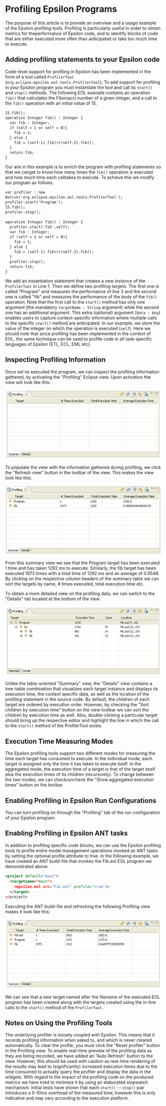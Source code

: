 # Profiling Epsilon Programs 

The purpose of this article is to provide an overview and a usage
example of the Epsilon profiling tools. Profiling is particularly useful
in order to obtain metrics for theperformance of Epsilon code, and to
identify blocks of code that are either executed more often than
anticipated or take too much time to execute.

## Adding profiling statements to your Epsilon code

Code-level support for profiling in Epsilon has been implemented in the
form of a tool called `ProfilerTool`
(`org.eclipse.epsilon.eol.tools.ProfilerTool`). To add support for
profiling in your Epsilon program you must instantiate the tool and call
its `start()` and `stop()` methods. The following EOL example contains
an operation `fib()` that calculates the Fibonacci number of a given
integer, and a call to the `fib()` operation with an initial value of
15.

```eol
15.fib();
operation Integer fib() : Integer {
  var fib : Integer;
  if (self = 1 or self = 0){ 
    fib = 1;
  } else {
    fib = (self-1).fib()+(self-2).fib();
  }
  return fib;
}
```

Our aim in this example is to enrich the program with profiling
statements so that we canget to know how many times the `fib()`
operation is executed and how much time each calltakes to execute. To
achieve this we modify our program as follows:

```eol
var profiler : new Native('org.eclipse.epsilon.eol.tools.ProfilerTool');
profiler.start('Program');
15.fib();
profiler.stop();

operation Integer fib() : Integer {
  profiler.start('fib',self);
  var fib : Integer;
  if (self = 1 or self = 0){ 
    fib = 1;
  } else {
    fib = (self-1).fib()+(self-2).fib();
  }
  profiler.stop();
  return fib;
}
```

We add an instantiation statement that creates a new instance of the
`ProfilerTool` in Line 1. Then we define two profiling targets. The
first one is called "Program" and measures the performance of line 3
and the second one is called "fib" and measures the performance of the
body of the `fib()` operation. Note that the first call to the `start()`
method has only one argument (the mandatory `targetName : String`
argument) while the second one has an additional argument. This extra
(optional) argument (`data : Any`) enables users to capture
context-specific information where multiple calls to the specific
`start()` method are anticipated. In our example, we store the value of
the integer on which the operation is executed (`self`). Here we should
note that since profiling has been implemented in the context of EOL,
the same technique can be used to profile code in all task-specific
languages of Epsilon (ETL, ECL, EML etc).

## Inspecting Profiling Information

Once we've executed the program, we can inspect the profiling
information gathered, by activating the "Profiling" Eclipse view. Upon
activation the view will look like this:

![](profiling-view.png)

To populate the view with the information gathered during profiling, we
click the "Refresh view" button in the toolbar of the view. This makes
the view look like this:

![](profiling-view-1.png)

From this summary view we see that the Program target has been executed
1 time and has taken 1292 ms to execute. Similarly, the fib target has
been executed 1973 times with a total time of 1292 ms and an average of
0.6548. By clicking on the respective column headers of the summary
table we can sort the targets by name, \# times executed, total
execution time etc.

To obtain a more detailed view on the profiling data, we can switch to
the "Details" tab located at the bottom of the view.

![](profiling-view-2.png)

Unlike the table-oriented "Summary" view, the "Details" view
contains a tree-table combination that visualizes each target instance
and displays its execution time, the context specific data, as well as
the location of the profiling statement in the source code. By default,
the children of each target are ordered by execution order. However, by
checking the "Sort children by execution time" button on the view
toolbar we can sort the children by execution time as well. Also,
double-clicking a particular target should bring up the respective
editor and highlight the line in which the call to the `start()` method
of the ProfilerTool exists.

## Execution Time Measuring Modes

The Epsilon profiling tools support two different modes for measuring
the time each target has consumed to execute. In the individual mode,
each target is assigned only the time it has taken to execute itself. In
the aggregated mode, the execution time of a target is that of the
target itself plus the execution times of its children (recursively). To
change between the two modes, we can check/uncheck the "Show aggregated
execution times" button on the toolbar.

## Enabling Profiling in Epsilon Run Configurations

You can turn profiling on through the "Profiling" tab of the run
configuration of your Epsilon program.

## Enabling Profiling in Epsilon ANT tasks

In addition to profiling specific code blocks, we can use the Epsilon
profiling tools to profile entire model management operations invoked as
ANT tasks by setting the optional profile attribute to true. In the
following example, we have created an ANT build-file that invokes the
Fib.eol EOL program we demonstrated above.

```xml
<project default="main">
  <targetname="main">
    <epsilon.eol src="Fib.eol" profile="true"/>
  </target>
</project>
```

Executing the ANT build-file and refreshing the following Profiling view
makes it look like this:

![](profiling-view-3.png)

We can see that a new target named after the filename of the executed
EOL program has been created along with the targets created using the
in-line calls to the `start()` method of the `ProfilerTool`.

## Notes on Using the Profiling Tools

The underlying profiler is loosely coupled with Epsilon. This means that
it records profiling information when asked to, and which is never
cleared automatically. To clear the profile, you must click the "Reset
profiler" button in the Profiling view. To enable real-time preview of
the profiling data as they are being recorded, we have added an "Auto
Refresh" button to the view. However, this should be used with caution
as real-time rendering of the results may lead to (significantly)
increased execution times due to the time consumed to actually query the
profiler and display the data in the widgets. With regard to the impact
of the profiling code on the produced metrics we have tried to minimize
it by using an elaborated stopwatch mechanism. Initial tests have shown
that each `start()` -- `stop()` pair introduces a 0-10ms overhead of the
measured time; however this is only indicative and may vary according to
the execution platform.
